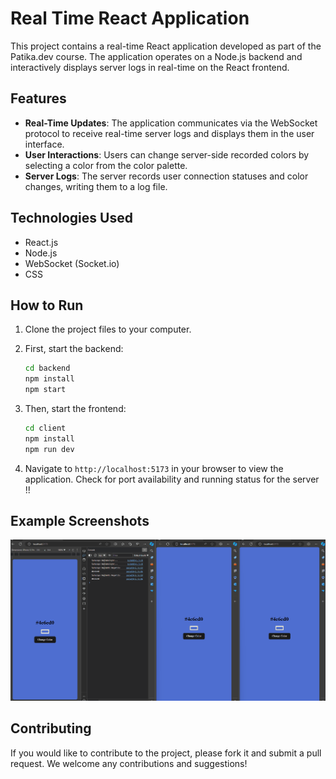 # Real Time React Application

This project contains a real-time React application developed as part of the Patika.dev course. The application operates on a Node.js backend and interactively displays server logs in real-time on the React frontend.

## Features

- **Real-Time Updates**: The application communicates via the WebSocket protocol to receive real-time server logs and displays them in the user interface.
- **User Interactions**: Users can change server-side recorded colors by selecting a color from the color palette.
- **Server Logs**: The server records user connection statuses and color changes, writing them to a log file.

## Technologies Used

- React.js
- Node.js
- WebSocket (Socket.io)
- CSS

## How to Run

1. Clone the project files to your computer.
2. First, start the backend:
    ```bash
    cd backend
    npm install
    npm start
    ```
3. Then, start the frontend:
    ```bash
    cd client
    npm install
    npm run dev
    ```

4. Navigate to `http://localhost:5173` in your browser to view the application.
    Check for port availability and running status for the server !!

## Example Screenshots

![Real Time - Palette App ](screenshots/Real_time_animation.gif)

## Contributing

If you would like to contribute to the project, please fork it and submit a pull request. We welcome any contributions and suggestions!
